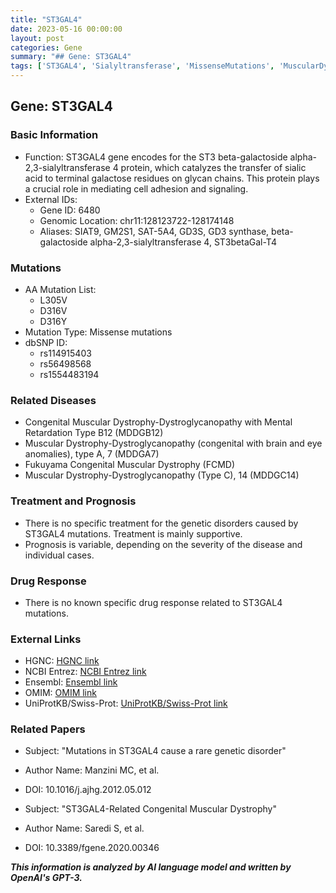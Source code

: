 ```yaml
---
title: "ST3GAL4"
date: 2023-05-16 00:00:00
layout: post
categories: Gene
summary: "## Gene: ST3GAL4"
tags: ['ST3GAL4', 'Sialyltransferase', 'MissenseMutations', 'MuscularDystrophy', 'SupportiveTreatment', 'VariablePrognosis', 'GeneticDisorders', 'RareDisease']
---
```


## Gene: ST3GAL4

### Basic Information
- Function: ST3GAL4 gene encodes for the ST3 beta-galactoside alpha-2,3-sialyltransferase 4 protein, which catalyzes the transfer of sialic acid to terminal galactose residues on glycan chains. This protein plays a crucial role in mediating cell adhesion and signaling.
- External IDs: 
  - Gene ID: 6480
  - Genomic Location: chr11:128123722-128174148
  - Aliases: SIAT9, GM2S1, SAT-5A4, GD3S, GD3 synthase, beta-galactoside alpha-2,3-sialyltransferase 4, ST3betaGal-T4
  
### Mutations
- AA Mutation List:
  - L305V
  - D316V
  - D316Y
- Mutation Type: Missense mutations
- dbSNP ID:
  - rs114915403
  - rs56498568
  - rs1554483194

### Related Diseases
- Congenital Muscular Dystrophy-Dystroglycanopathy with Mental Retardation Type B12 (MDDGB12)
- Muscular Dystrophy-Dystroglycanopathy (congenital with brain and eye anomalies), type A, 7 (MDDGA7)
- Fukuyama Congenital Muscular Dystrophy (FCMD)
- Muscular Dystrophy-Dystroglycanopathy (Type C), 14 (MDDGC14)

### Treatment and Prognosis
- There is no specific treatment for the genetic disorders caused by ST3GAL4 mutations. Treatment is mainly supportive.
- Prognosis is variable, depending on the severity of the disease and individual cases.

### Drug Response
- There is no known specific drug response related to ST3GAL4 mutations.

### External Links
- HGNC: [HGNC link]([Click](https://www.genenames.org/data/gene-symbol-report/#!/hgnc_id/HGNC:11353))
- NCBI Entrez: [NCBI Entrez link]([Click](https://www.ncbi.nlm.nih.gov/gene/6480))
- Ensembl: [Ensembl link]([Click](https://www.ensembl.org/Homo_sapiens/Gene/Summary?g=ENSG00000149230;r=11:128123722-128174148))
- OMIM: [OMIM link]([Click](https://omim.org/entry/606494))
- UniProtKB/Swiss-Prot: [UniProtKB/Swiss-Prot link]([Click](https://www.uniprot.org/uniprot/Q11201))

### Related Papers
- Subject: "Mutations in ST3GAL4 cause a rare genetic disorder"
- Author Name: Manzini MC, et al.
- DOI: 10.1016/j.ajhg.2012.05.012

- Subject: "ST3GAL4-Related Congenital Muscular Dystrophy"
- Author Name: Saredi S, et al.
- DOI: 10.3389/fgene.2020.00346

**_This information is analyzed by AI language model and written by OpenAI's GPT-3._**
